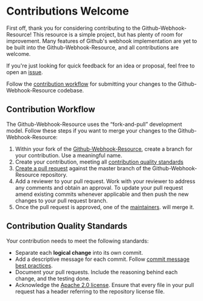# Contributions Welcome

First off, thank you for considering contributing to the Github-Webhook-Resource! This resource is a simple project, but has plenty of room for improvement. Many features of Github's webhook implementation are yet to be built into the Github-Webhook-Resource, and all contributions are welcome.

If you're just looking for quick feedback for an idea or proposal, feel free to open an
[issue](https://github.com/homedepot/github-webhook-resource/issues/new).

Follow the [contribution workflow](#contribution-workflow) for submitting your
changes to the Github-Webhook-Resource codebase.

## Contribution Workflow

The Github-Webhook-Resource uses the “fork-and-pull” development model. Follow these steps if
you want to merge your changes to the Github-Webhook-Resource:

1. Within your fork of the
   [Github-Webhook-Resource](https://github.com/homedepot/github-webhook-resource), create a
   branch for your contribution. Use a meaningful name.
2. Create your contribution, meeting all
   [contribution quality standards](#contribution-quality-standards)
3. [Create a pull request](https://help.github.com/articles/creating-a-pull-request-from-a-fork/)
   against the master branch of the Github-Webhook-Resource repository.
4. Add a reviewer to your pull request. Work with your reviewer to address any comments and obtain an approval.
   To update your pull request amend existing commits whenever applicable and
   then push the new changes to your pull request branch.
5. Once the pull request is approved, one of the [maintainers](MAINTAINERS.md). will merge it.

## Contribution Quality Standards

Your contribution needs to meet the following standards:

- Separate each **logical change** into its own commit.
- Add a descriptive message for each commit. Follow
  [commit message best practices](https://github.com/erlang/otp/wiki/writing-good-commit-messages).
- Document your pull requests. Include the reasoning behind each change, and
  the testing done.
- Acknowledge the [Apache 2.0 license](LICENSE). Ensure that every file in your pull request has a
  header referring to the repository license file.
